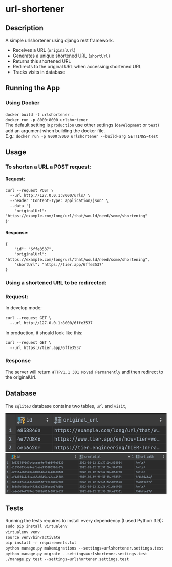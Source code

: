 # url-shortener

## Description

A simple urlshortener using django rest framework.

- Receives a URL (`originalUrl`)
- Generates a unique shortened URL (`shortUrl`)
- Returns this shortened URL
- Redirects to the original URL when accessing shortened URL
- Tracks visits in database


## Running the App

### Using Docker

`docker build -t urlshortener .`\
`docker run -p 8000:8000 urlshortener`\
The default setting is `production` use other settings (`development` or `test`) add an argument when building the docker file.\
E.g.: `docker run -p 8000:8000 urlshortener --build-arg SETTINGS=test  `

## Usage

### To shorten a URL a POST request:

#### Request:
```
curl --request POST \
  --url http://127.0.0.1:8000/urls/ \
  --header 'Content-Type: application/json' \
  --data '{
	"originalUrl": "https://example.com/long/url/that/would/need/some/shortening"
}'
```
#### Response:
```
{
	"id": "6ffe3537",
	"originalUrl": "https://example.com/long/url/that/would/need/some/shortening",
	"shortUrl": "https://tier.app/6ffe3537"
}
```

### Using a shortened URL to be redirected:

### Request:
In develop mode:
```
curl --request GET \
  --url http://127.0.0.1:8000/6ffe3537
```
In production, it should look like this:
```
curl --request GET \
  --url https://tier.app/6ffe3537
```
### Response
The server will return `HTTP/1.1 301 Moved Permanently` and then redirect to the originalUrl.

## Database

The `sqlite3` database contains two tables, `url` and `visit`,

![url table](url_table.png?raw=true "url Table")
![visit table](visit_table.png?raw=true "visit Table")

## Tests

Running the tests requires to install every dependency (I used Python 3.9):\
`sudo pip install virtualenv`\
`virtualenv venv`\
`source venv/bin/activate`\
`pip install -r requirements.txt`\
`python manage.py makemigrations --settings=urlshortener.settings.test`\
`python manage.py migrate --settings=urlshortener.settings.test`\
`./manage.py test --settings=urlshortener.settings.test`
